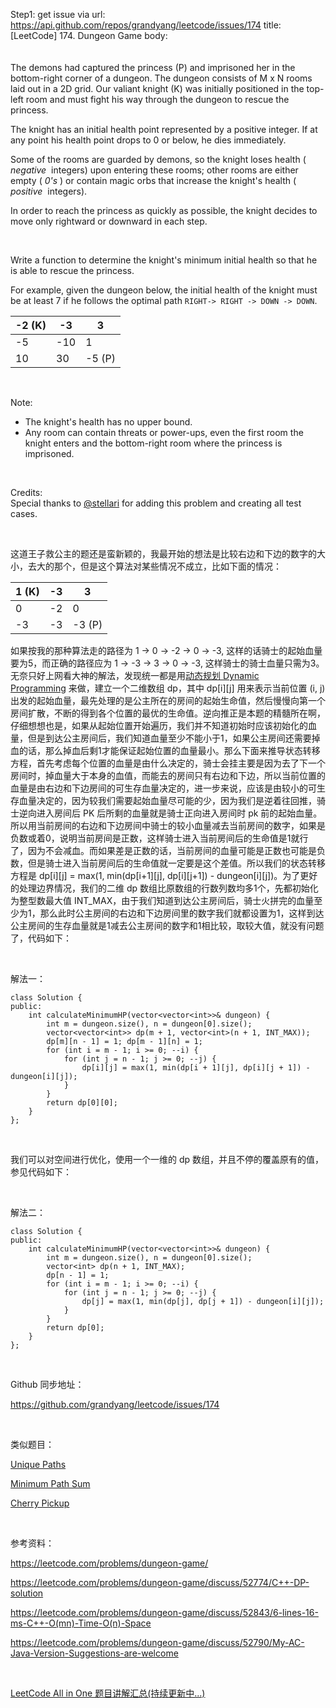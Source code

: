 Step1: get issue via url: https://api.github.com/repos/grandyang/leetcode/issues/174 
 title:[LeetCode] 174. Dungeon Game 
 body:  
 　　

The demons had captured the princess (P) and imprisoned her in the bottom-right corner of a dungeon. The dungeon consists of M x N rooms laid out in a 2D grid. Our valiant knight (K) was initially positioned in the top-left room and must fight his way through the dungeon to rescue the princess.

The knight has an initial health point represented by a positive integer. If at any point his health point drops to 0 or below, he dies immediately.

Some of the rooms are guarded by demons, so the knight loses health ( _negative_  integers) upon entering these rooms; other rooms are either empty ( _0's_ ) or contain magic orbs that increase the knight's health ( _positive_  integers).

In order to reach the princess as quickly as possible, the knight decides to move only rightward or downward in each step.

 

Write a function to determine the knight's minimum initial health so that he is able to rescue the princess.

For example, given the dungeon below, the initial health of the knight must be at least 7 if he follows the optimal path `RIGHT-> RIGHT -> DOWN -> DOWN`.

-2 (K) | -3 | 3  
---|---|---  
-5 | -10 | 1  
10 | 30 | -5 (P)  
  
 

Note:

  * The knight's health has no upper bound.
  * Any room can contain threats or power-ups, even the first room the knight enters and the bottom-right room where the princess is imprisoned.



 

Credits:  
Special thanks to [@stellari](https://oj.leetcode.com/discuss/user/stellari) for adding this problem and creating all test cases.

 

这道王子救公主的题还是蛮新颖的，我最开始的想法是比较右边和下边的数字的大小，去大的那个，但是这个算法对某些情况不成立，比如下面的情况：

1 (K) | -3 | 3  
---|---|---  
0 | -2 | 0  
-3 | -3 | -3 (P)  
  
  
  
如果按我的那种算法走的路径为 1 -> 0 -> -2 -> 0 -> -3, 这样的话骑士的起始血量要为5，而正确的路径应为 1 -> -3 -> 3 -> 0 -> -3, 这样骑士的骑士血量只需为3。无奈只好上网看大神的解法，发现统一都是用[动态规划 Dynamic Programming](http://zh.wikipedia.org/wiki/%E5%8A%A8%E6%80%81%E8%A7%84%E5%88%92) 来做，建立一个二维数组 dp，其中 dp[i][j] 用来表示当前位置 (i, j) 出发的起始血量，最先处理的是公主所在的房间的起始生命值，然后慢慢向第一个房间扩散，不断的得到各个位置的最优的生命值。逆向推正是本题的精髓所在啊，仔细想想也是，如果从起始位置开始遍历，我们并不知道初始时应该初始化的血量，但是到达公主房间后，我们知道血量至少不能小于1，如果公主房间还需要掉血的话，那么掉血后剩1才能保证起始位置的血量最小。那么下面来推导状态转移方程，首先考虑每个位置的血量是由什么决定的，骑士会挂主要是因为去了下一个房间时，掉血量大于本身的血值，而能去的房间只有右边和下边，所以当前位置的血量是由右边和下边房间的可生存血量决定的，进一步来说，应该是由较小的可生存血量决定的，因为较我们需要起始血量尽可能的少，因为我们是逆着往回推，骑士逆向进入房间后 PK 后所剩的血量就是骑士正向进入房间时 pk 前的起始血量。所以用当前房间的右边和下边房间中骑士的较小血量减去当前房间的数字，如果是负数或着0，说明当前房间是正数，这样骑士进入当前房间后的生命值是1就行了，因为不会减血。而如果差是正数的话，当前房间的血量可能是正数也可能是负数，但是骑士进入当前房间后的生命值就一定要是这个差值。所以我们的状态转移方程是 dp[i][j] = max(1, min(dp[i+1][j], dp[i][j+1]) - dungeon[i][j])。为了更好的处理边界情况，我们的二维 dp 数组比原数组的行数列数均多1个，先都初始化为整型数最大值 INT_MAX，由于我们知道到达公主房间后，骑士火拼完的血量至少为1，那么此时公主房间的右边和下边房间里的数字我们就都设置为1，这样到达公主房间的生存血量就是1减去公主房间的数字和1相比较，取较大值，就没有问题了，代码如下：

 

解法一：
    
    
    class Solution {
    public:
        int calculateMinimumHP(vector<vector<int>>& dungeon) {
            int m = dungeon.size(), n = dungeon[0].size();
            vector<vector<int>> dp(m + 1, vector<int>(n + 1, INT_MAX));
            dp[m][n - 1] = 1; dp[m - 1][n] = 1;
            for (int i = m - 1; i >= 0; --i) {
                for (int j = n - 1; j >= 0; --j) {
                    dp[i][j] = max(1, min(dp[i + 1][j], dp[i][j + 1]) - dungeon[i][j]);
                }
            }
            return dp[0][0];
        }
    };

 

我们可以对空间进行优化，使用一个一维的 dp 数组，并且不停的覆盖原有的值，参见代码如下：

 

解法二：
    
    
    class Solution {
    public:
        int calculateMinimumHP(vector<vector<int>>& dungeon) {
            int m = dungeon.size(), n = dungeon[0].size();
            vector<int> dp(n + 1, INT_MAX);
            dp[n - 1] = 1;
            for (int i = m - 1; i >= 0; --i) {
                for (int j = n - 1; j >= 0; --j) {
                    dp[j] = max(1, min(dp[j], dp[j + 1]) - dungeon[i][j]);
                }
            }
            return dp[0];
        }
    };

 

Github 同步地址：

<https://github.com/grandyang/leetcode/issues/174>

 

类似题目：

[Unique Paths](http://www.cnblogs.com/grandyang/p/4353555.html)

[Minimum Path Sum](http://www.cnblogs.com/grandyang/p/4353255.html)

[Cherry Pickup](http://www.cnblogs.com/grandyang/p/8215787.html)

 

参考资料：

<https://leetcode.com/problems/dungeon-game/>

<https://leetcode.com/problems/dungeon-game/discuss/52774/C++-DP-solution>

<https://leetcode.com/problems/dungeon-game/discuss/52843/6-lines-16-ms-C++-O(mn)-Time-O(n)-Space>

<https://leetcode.com/problems/dungeon-game/discuss/52790/My-AC-Java-Version-Suggestions-are-welcome>

 

[LeetCode All in One 题目讲解汇总(持续更新中...)](http://www.cnblogs.com/grandyang/p/4606334.html)
